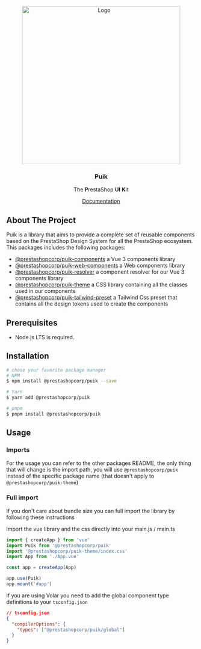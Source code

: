 <div align="center">
  <a href="https://prestashop.com">
    <img src="https://prestashop.com/sites/default/files/email/logo_x2_rebrand.png" alt="Logo" width="420">
  </a>

<h3 align="center">Puik</h3>

  <p align="center">
    The <b>P</b>restaShop <b>UI</b> <b>K</b>it
  </p>
  <a href="https://uikit.prestashop.com/">Documentation</a>
</div>

## About The Project

Puik is a library that aims to provide a complete set of reusable components based on the PrestaShop Design System for all the PrestaShop ecosystem. This packages includes the following packages:

- [@prestashopcorp/puik-components](https://www.npmjs.com/package/@prestashopcorp/puik-components) a Vue 3 components library
- [@prestashopcorp/puik-web-components](https://www.npmjs.com/package/@prestashopcorp/puik-web-components) a Web components library
- [@prestashopcorp/puik-resolver](https://www.npmjs.com/package/@prestashopcorp/puik-resolver) a component resolver for our Vue 3 components library
- [@prestashopcorp/puik-theme](https://www.npmjs.com/package/@prestashopcorp/puik-theme) a CSS library containing all the classes used in our components
- [@prestashopcorp/puik-tailwind-preset](https://www.npmjs.com/package/@prestashopcorp/puik-tailwind-preset) a Tailwind Css preset that contains all the design tokens used to create the components

## Prerequisites

- Node.js LTS is required.

## Installation

```sh
# chose your favorite package manager
# NPM
$ npm install @prestashopcorp/puik --save

# Yarn
$ yarn add @prestashopcorp/puik

# pnpm
$ pnpm install @prestashopcorp/puik
```

## Usage

### Imports

For the usage you can refer to the other packages README, the only thing that will change is the import path, you will use `@prestashopcorp/puik` instead of the specific package name (that doesn't apply to `@prestashopcorp/puik-theme`)

### Full import

If you don't care about bundle size you can full import the library by following these instructions

Import the vue library and the css directly into your main.js / main.ts

```typescript
import { createApp } from 'vue'
import Puik from '@prestashopcorp/puik'
import '@prestashopcorp/puik-theme/index.css'
import App from './App.vue'

const app = createApp(App)

app.use(Puik)
app.mount('#app')
```

If you are using Volar you need to add the global component type definitions to your `tsconfig.json`

```json
// tsconfig.json
{
  "compilerOptions": {
    "types": ["@prestashopcorp/puik/global"]
  }
}
```
